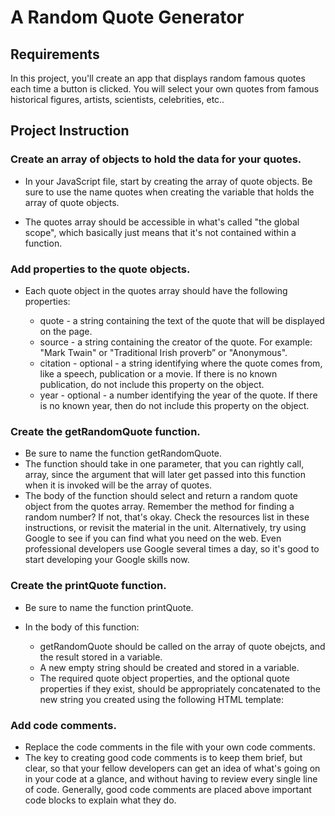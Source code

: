 # A Random Quote Generator

## Requirements

In this project, you'll create an app that displays random famous quotes each time a button is clicked. You will select your own quotes from famous historical figures, artists, scientists, celebrities, etc..


## Project Instruction

### Create an array of objects to hold the data for your quotes.

* In your JavaScript file, start by creating the array of quote objects. Be sure to use the name quotes when creating the variable that holds the array of quote objects.

* The quotes array should be accessible in what's called "the global scope", which basically just means that it's not contained within a function.


### Add properties to the quote objects.

* Each quote object in the quotes array should have the following properties:

  * quote - a string containing the text of the quote that will be displayed on the page.
  * source - a string containing the creator of the quote. For example: "Mark Twain" or "Traditional Irish proverb” or "Anonymous".
  * citation - optional - a string identifying where the quote comes from, like a speech, publication or a movie. If there is no known publication, do not include this property on the object.
  * year - optional - a number identifying the year of the quote. If there is no known year, then do not include this property on the object.

### Create the getRandomQuote function.

  * Be sure to name the function getRandomQuote.
  * The function should take in one parameter, that you can rightly call, array, since the argument that will later get passed into this function when it is invoked will be the array of quotes.
  * The body of the function should select and return a random quote object from the quotes array. Remember the method for finding a random number? If not, that's okay. Check the resources list in these instructions, or revisit the material in the unit. Alternatively, try using Google to see if you can find what you need on the web. Even professional developers use Google several times a day, so it's good to start developing your Google skills now.


### Create the printQuote function.
  * Be sure to name the function printQuote.
  * In the body of this function:

    * getRandomQuote should be called on the array of quote obejcts, and the result stored in a variable.
    * A new empty string should be created and stored in a variable.
    * The required quote object properties, and the optional quote properties if they exist, should be appropriately concatenated to the new string you created using the following HTML template:


### Add code comments.  
  * Replace the code comments in the file with your own code comments.
  * The key to creating good code comments is to keep them brief, but clear, so that your fellow developers can get an idea of what's going on in your code at a glance, and without having to review every single line of code. Generally, good code comments are placed above important code blocks to explain what they do.
